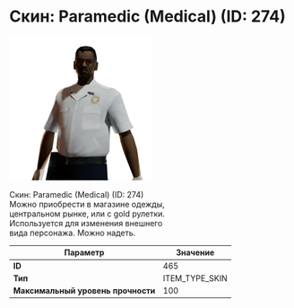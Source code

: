 # Скин: Paramedic (Medical) (ID: 274)

![Item Image](../img/465.webp?raw=true)

Скин: Paramedic (Medical) (ID: 274)<br>Можно приобрести в магазине одежды,<br>центральном рынке, или с gold рулетки.<br>Используется для изменения внешнего<br>вида персонажа. Можно надеть.


| Параметр | Значение |
|----------|----------|
| **ID** | 465 |
| **Тип** | ITEM_TYPE_SKIN |
| **Максимальный уровень прочности** | 100 |

